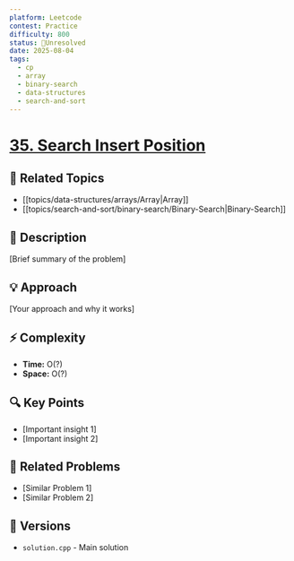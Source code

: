 ```yaml
---
platform: Leetcode
contest: Practice
difficulty: 800
status: 🔴Unresolved
date: 2025-08-04
tags:
  - cp
  - array
  - binary-search
  - data-structures
  - search-and-sort
---
```

# [35. Search Insert Position](link)

## 📓 Related Topics
- [[topics/data-structures/arrays/Array|Array]]
- [[topics/search-and-sort/binary-search/Binary-Search|Binary-Search]]

## 📖 Description
[Brief summary of the problem]

## 💡 Approach
[Your approach and why it works]

## ⚡ Complexity
- **Time:** O(?)
- **Space:** O(?)

## 🔍 Key Points
- [Important insight 1]
- [Important insight 2]

## 🔗 Related Problems
- [Similar Problem 1]
- [Similar Problem 2]

## 🔄 Versions
- `solution.cpp` - Main solution 
